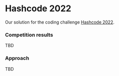 # Hashcode 2022

Our solution for the coding challenge [Hashcode 2022](https://codingcompetitions.withgoogle.com/hashcode).<br>

### Competition results
TBD

### Approach
TBD
